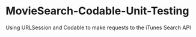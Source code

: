 # MovieSearch-Codable-Unit-Testing
Using URLSession and Codable to make requests to the iTunes Search API
